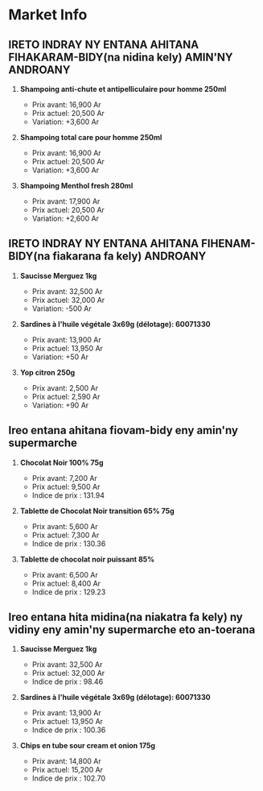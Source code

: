 # Market Info

## IRETO INDRAY NY ENTANA AHITANA FIHAKARAM-BIDY(na nidina kely) AMIN'NY ANDROANY

1. **Shampoing anti-chute et antipelliculaire pour homme 250ml**
   - Prix avant: 16,900 Ar
   - Prix actuel: 20,500 Ar
   - Variation: +3,600 Ar

2. **Shampoing total care pour homme 250ml**
   - Prix avant: 16,900 Ar
   - Prix actuel: 20,500 Ar
   - Variation: +3,600 Ar

3. **Shampoing Menthol fresh 280ml**
   - Prix avant: 17,900 Ar
   - Prix actuel: 20,500 Ar
   - Variation: +2,600 Ar

## IRETO INDRAY NY ENTANA AHITANA FIHENAM-BIDY(na fiakarana fa kely) ANDROANY

1. **Saucisse Merguez 1kg**
   - Prix avant: 32,500 Ar
   - Prix actuel: 32,000 Ar
   - Variation: -500 Ar

2. **Sardines à l'huile végétale 3x69g (délotage): 60071330**
   - Prix avant: 13,900 Ar
   - Prix actuel: 13,950 Ar
   - Variation: +50 Ar

3. **Yop citron 250g**
   - Prix avant: 2,500 Ar
   - Prix actuel: 2,590 Ar
   - Variation: +90 Ar

## Ireo entana ahitana fiovam-bidy eny amin'ny supermarche

1. **Chocolat Noir 100% 75g**
   - Prix avant: 7,200 Ar
   - Prix actuel: 9,500 Ar
   - Indice de prix : 131.94

2. **Tablette de Chocolat Noir transition 65% 75g**
   - Prix avant: 5,600 Ar
   - Prix actuel: 7,300 Ar
   - Indice de prix : 130.36

3. **Tablette de chocolat noir puissant 85%**
   - Prix avant: 6,500 Ar
   - Prix actuel: 8,400 Ar
   - Indice de prix : 129.23

## Ireo entana hita midina(na niakatra fa kely) ny vidiny eny amin'ny supermarche eto an-toerana

1. **Saucisse Merguez 1kg**
   - Prix avant: 32,500 Ar
   - Prix actuel: 32,000 Ar
   - Indice de prix : 98.46

2. **Sardines à l'huile végétale 3x69g (délotage): 60071330**
   - Prix avant: 13,900 Ar
   - Prix actuel: 13,950 Ar
   - Indice de prix : 100.36

3. **Chips en tube sour cream et onion 175g**
   - Prix avant: 14,800 Ar
   - Prix actuel: 15,200 Ar
   - Indice de prix : 102.70

